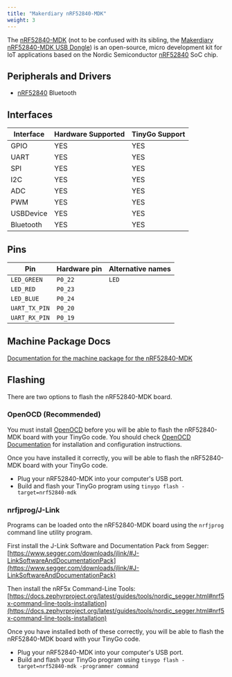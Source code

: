 ```yaml
---
title: "Makerdiary nRF52840-MDK"
weight: 3
---
```


The [nRF52840-MDK](https://wiki.makerdiary.com/nrf52840-mdk/) (not to be confused with its sibling, the [Makerdiary nRF52840-MDK USB Dongle](https://wiki.makerdiary.com/nrf52840-mdk-usb-dongle/)) is an open-source, micro development kit for IoT applications based on the Nordic Semiconductor [nRF52840](https://www.nordicsemi.com/eng/Products/nRF52840) SoC chip.

## Peripherals and Drivers

- [nRF52840](https://github.com/tinygo-org/bluetooth) Bluetooth

## Interfaces

| Interface | Hardware Supported | TinyGo Support |
| --------- | ------------- | ----- |
| GPIO      | YES | YES |
| UART      | YES | YES |
| SPI       | YES | YES |
| I2C       | YES | YES |
| ADC       | YES | YES |
| PWM       | YES | YES |
| USBDevice | YES | YES |
| Bluetooth | YES | YES |

## Pins

| Pin               | Hardware pin | Alternative names |
| ----------------- | ------------ | ----------------- |
| `LED_GREEN`       | `P0_22`      | `LED`             |
| `LED_RED`         | `P0_23`      |                   |
| `LED_BLUE`        | `P0_24`      |                   |
| `UART_TX_PIN`     | `P0_20`      |                   |
| `UART_RX_PIN`     | `P0_19`      |                   |

## Machine Package Docs

[Documentation for the machine package for the nRF52840-MDK](../machine/nrf52840-mdk)

## Flashing

There are two options to flash the nRF52840-MDK board.

### OpenOCD (Recommended)

You must install [OpenOCD](http://openocd.org/) before you will be able to flash the nRF52840-MDK board with your TinyGo code.
You should check [OpenOCD Documentation](http://openocd.org/Documentation) for installation and configuration instructions.

Once you have installed it correctly, you will be able to flash the nRF52840-MDK board with your TinyGo code.

- Plug your nRF52840-MDK into your computer's USB port.
- Build and flash your TinyGo program using `tinygo flash -target=nrf52840-mdk`

### nrfjprog/J-Link

Programs can be loaded onto the nRF52840-MDK board using the `nrfjprog` command line utility program.

First install the J-Link Software and Documentation Pack from Segger: [https://www.segger.com/downloads/jlink/#J-LinkSoftwareAndDocumentationPack](https://www.segger.com/downloads/jlink/#J-LinkSoftwareAndDocumentationPack)

Then install the nRF5x Command-Line Tools: [https://docs.zephyrproject.org/latest/guides/tools/nordic_segger.html#nrf5x-command-line-tools-installation](https://docs.zephyrproject.org/latest/guides/tools/nordic_segger.html#nrf5x-command-line-tools-installation)

Once you have installed both of these correctly, you will be able to flash the nRF52840-MDK board with your TinyGo code.

- Plug your nRF52840-MDK into your computer's USB port.
- Build and flash your TinyGo program using `tinygo flash -target=nrf52840-mdk -programmer command`

